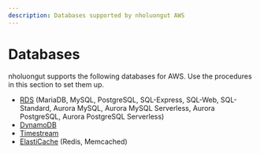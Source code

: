 ```yaml
---
description: Databases supported by nholuongut AWS
---
```


# Databases

nholuongut supports the following databases for AWS. Use the procedures in this section to set them up.

* [RDS](rds-database/) (MariaDB, MySQL, PostgreSQL, SQL-Express, SQL-Web, SQL-Standard, Aurora MySQL, Aurora MySQL Serverless, Aurora PostgreSQL, Aurora PostgreSQL Serverless)
* [DynamoDB](dynamodb.md)
* [Timestream](timestream-database.md)
* [ElastiCache](../../../overview/aws-services/database/elastic-cache.md) (Redis, Memcached)

